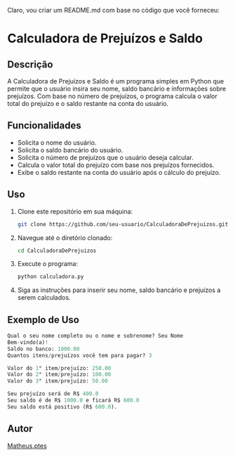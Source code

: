 Claro, vou criar um README.md com base no código que você forneceu:

# Calculadora de Prejuízos e Saldo

## Descrição
A Calculadora de Prejuízos e Saldo é um programa simples em Python que permite que o usuário insira seu nome, saldo bancário e informações sobre prejuízos. Com base no número de prejuízos, o programa calcula o valor total do prejuízo e o saldo restante na conta do usuário.

## Funcionalidades
- Solicita o nome do usuário.
- Solicita o saldo bancário do usuário.
- Solicita o número de prejuízos que o usuário deseja calcular.
- Calcula o valor total do prejuízo com base nos prejuízos fornecidos.
- Exibe o saldo restante na conta do usuário após o cálculo do prejuízo.

## Uso
1. Clone este repositório em sua máquina:

   ```bash
   git clone https://github.com/seu-usuario/CalculadoraDePrejuizos.git
   ```

2. Navegue até o diretório clonado:

   ```bash
   cd CalculadoraDePrejuizos
   ```

3. Execute o programa:

   ```bash
   python calculadora.py
   ```

4. Siga as instruções para inserir seu nome, saldo bancário e prejuízos a serem calculados.

## Exemplo de Uso
```python
Qual o seu nome completo ou o nome e sobrenome? Seu Nome
Bem-vindo(a)!
Saldo no banco: 1000.00
Quantos itens/prejuízos você tem para pagar? 3

Valor do 1° item/prejuízo: 250.00
Valor do 2° item/prejuízo: 100.00
Valor do 3° item/prejuízo: 50.00

Seu prejuízo será de R$ 400.0
Seu saldo é de R$ 1000.0 e ficará R$ 600.0
Seu saldo está positivo (R$ 600.0).
```

## Autor
[Matheus.ptes](https://github.com/M4thy5)
